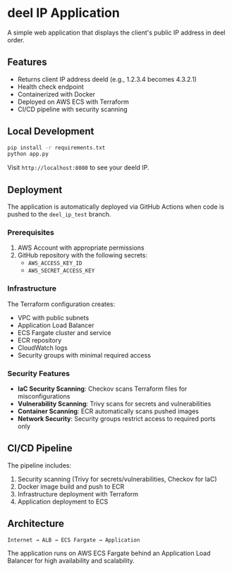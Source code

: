 # deel IP Application

A simple web application that displays the client's public IP address in deel order.

## Features

- Returns client IP address deeld (e.g., 1.2.3.4 becomes 4.3.2.1)
- Health check endpoint
- Containerized with Docker
- Deployed on AWS ECS with Terraform
- CI/CD pipeline with security scanning

## Local Development

```bash
pip install -r requirements.txt
python app.py
```

Visit `http://localhost:8080` to see your deeld IP.

## Deployment

The application is automatically deployed via GitHub Actions when code is pushed to the `deel_ip_test` branch.

### Prerequisites

1. AWS Account with appropriate permissions
2. GitHub repository with the following secrets:
   - `AWS_ACCESS_KEY_ID`
   - `AWS_SECRET_ACCESS_KEY`

### Infrastructure

The Terraform configuration creates:
- VPC with public subnets
- Application Load Balancer
- ECS Fargate cluster and service
- ECR repository
- CloudWatch logs
- Security groups with minimal required access

### Security Features

- **IaC Security Scanning**: Checkov scans Terraform files for misconfigurations
- **Vulnerability Scanning**: Trivy scans for secrets and vulnerabilities
- **Container Scanning**: ECR automatically scans pushed images
- **Network Security**: Security groups restrict access to required ports only

## CI/CD Pipeline

The pipeline includes:
1. Security scanning (Trivy for secrets/vulnerabilities, Checkov for IaC)
2. Docker image build and push to ECR
3. Infrastructure deployment with Terraform
4. Application deployment to ECS

## Architecture

```
Internet → ALB → ECS Fargate → Application
```

The application runs on AWS ECS Fargate behind an Application Load Balancer for high availability and scalability.